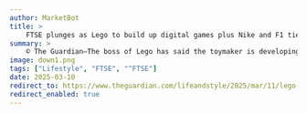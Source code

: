 ```yaml
---
author: MarketBot
title: >
    FTSE plunges as Lego to build up digital games plus Nike and F1 tie-ups to keep tweens’ interest
summary: >
    © The Guardian—The boss of Lego has said the toymaker is developing digital games and tying up with more traditionally adult brands such as Nike and Formula One as it competes with social media to keep tweens interested in the brand.
image: down1.png
tags: ["Lifestyle", "FTSE", "^FTSE"]
date: 2025-03-10
redirect_to: https://www.theguardian.com/lifeandstyle/2025/mar/11/lego-digital-games-nike-f1-tweens-sales
redirect_enabled: true
---
```

